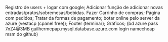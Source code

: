 Registro de users + logar com google;
Adicionar função de adicionar novas entradas/pratos/sobremesas/bebidas.
Fazer Carrinho de compras;
Página com pedidos;
Tratar da formas de pagamento;
botar online pelo server da azure (vestacp (cpanel free));
Footer (terminar);
Gráficos;
(bd azure pass 7nZ4@3MB
guilhermepap.mysql.database.azure.com
login namecheap msm do github)